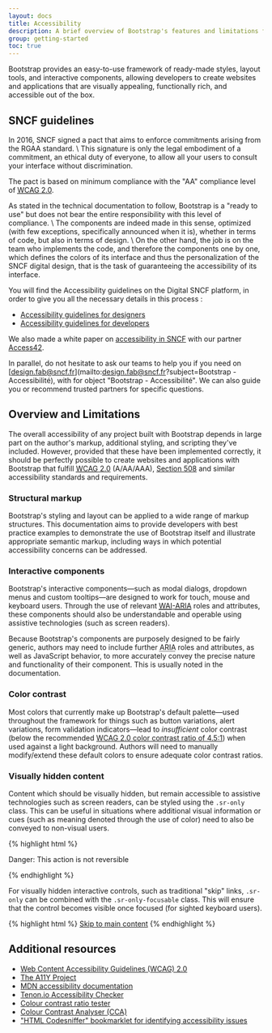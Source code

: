 ```yaml
---
layout: docs
title: Accessibility
description: A brief overview of Bootstrap's features and limitations for the creation of accessible content.
group: getting-started
toc: true
---
```


Bootstrap provides an easy-to-use framework of ready-made styles, layout tools, and interactive components, allowing developers to create websites and applications that are visually appealing, functionally rich, and accessible out of the box.

## SNCF guidelines

In 2016, SNCF signed a pact that aims to enforce commitments arising from the RGAA standard. \\
This signature is only the legal embodiment of a commitment, an ethical duty of everyone, to allow all your users to consult your interface without discrimination.

The pact is based on minimum compliance with the "AA" compliance level of [<abbr title="Web Content Accessibility Guidelines">WCAG</abbr> 2.0](https://www.w3.org/TR/WCAG20).

As stated in the technical documentation to follow, Bootstrap is a "ready to use" but does not bear the entire responsibility with this level of compliance. \\
The components are indeed made in this sense, optimized (with few exceptions, specifically announced when it is), whether in terms of code, but also in terms of design. \\
On the other hand, the job is on the team who implements the code, and therefore the components one by one, which defines the colors of its interface and thus the personalization of the SNCF digital design, that is the task of guaranteeing the accessibility of its interface.

You will find the Accessibility guidelines on the Digital SNCF platform, in order to give you all the necessary details in this process :
- [Accessibility guidelines for designers](https://www.digital.sncf.com/ressources/accessibilite-numerique-design)
- [Accessibility guidelines for developers](https://www.digital.sncf.com/ressources/accessibilite-numerique-developpement)

We also made a white paper on [accessibility in SNCF](https://www.digital.sncf.com/system/files/document/livre_blanc_initiation_a_laccessibilite_numerique.pdf) with our partner [Access42](https://access42.net/).

In parallel, do not hesitate to ask our teams to help you if you need on [design.fab@sncf.fr](mailto:design.fab@sncf.fr?subject=Bootstrap - Accessibilité), with for object "Bootstrap - Accessibilité". We can also guide you or recommend trusted partners for specific questions.


## Overview and Limitations

The overall accessibility of any project built with Bootstrap depends in large part on the author's markup, additional styling, and scripting they've included. However, provided that these have been implemented correctly, it should be perfectly possible to create websites and applications with Bootstrap that fulfill [<abbr title="Web Content Accessibility Guidelines">WCAG</abbr> 2.0](https://www.w3.org/TR/WCAG20/) (A/AA/AAA), [Section 508](https://www.section508.gov/) and similar accessibility standards and requirements.

### Structural markup

Bootstrap's styling and layout can be applied to a wide range of markup structures. This documentation aims to provide developers with best practice examples to demonstrate the use of Bootstrap itself and illustrate appropriate semantic markup, including ways in which potential accessibility concerns can be addressed.

### Interactive components

Bootstrap's interactive components—such as modal dialogs, dropdown menus and custom tooltips—are designed to work for touch, mouse and keyboard users. Through the use of relevant [<abbr title="Web Accessibility Initiative">WAI</abbr>-<abbr title="Accessible Rich Internet Applications">ARIA</abbr>](https://www.w3.org/WAI/intro/aria) roles and attributes, these components should also be understandable and operable using assistive technologies (such as screen readers).

Because Bootstrap's components are purposely designed to be fairly generic, authors may need to include further <abbr title="Accessible Rich Internet Applications">ARIA</abbr> roles and attributes, as well as JavaScript behavior, to more accurately convey the precise nature and functionality of their component. This is usually noted in the documentation.

### Color contrast

Most colors that currently make up Bootstrap's default palette—used throughout the framework for things such as button variations, alert variations, form validation indicators—lead to *insufficient* color contrast (below the recommended [WCAG 2.0 color contrast ratio of 4.5:1](https://www.w3.org/TR/UNDERSTANDING-WCAG20/visual-audio-contrast-contrast.html)) when used against a light background. Authors will need to manually modify/extend these default colors to ensure adequate color contrast ratios.

### Visually hidden content

Content which should be visually hidden, but remain accessible to assistive technologies such as screen readers, can be styled using the `.sr-only` class. This can be useful in situations where additional visual information or cues (such as meaning denoted through the use of color) need to also be conveyed to non-visual users.

{% highlight html %}
<p class="text-danger">
  <span class="sr-only">Danger: </span>
  This action is not reversible
</p>
{% endhighlight %}

For visually hidden interactive controls, such as traditional "skip" links, `.sr-only` can be combined with the `.sr-only-focusable` class. This will ensure that the control becomes visible once focused (for sighted keyboard users).

{% highlight html %}
<a class="sr-only sr-only-focusable" href="#content">Skip to main content</a>
{% endhighlight %}

## Additional resources

- [Web Content Accessibility Guidelines (WCAG) 2.0](https://www.w3.org/TR/WCAG20/)
- [The A11Y Project](http://a11yproject.com/)
- [MDN accessibility documentation](https://developer.mozilla.org/en-US/docs/Web/Accessibility)
- [Tenon.io Accessibility Checker](https://tenon.io/)
- [Colour contrast ratio tester](https://contrast-ratio.com/)
- [Colour Contrast Analyser (CCA)](https://developer.paciellogroup.com/resources/contrastanalyser/)
- ["HTML Codesniffer" bookmarklet for identifying accessibility issues](https://github.com/squizlabs/HTML_CodeSniffer)
